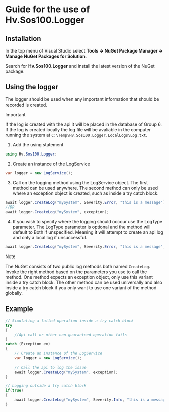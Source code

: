 # Guide for the use of Hv.Sos100.Logger

## Installation

In the top menu of Visual Studio select **Tools -> NuGet Package Manager -> Manage NuGet Packages for Solution**.

Search for **Hv.Sos100.Logger** and install the latest version of the NuGet package.

## Using the logger

The logger should be used when any important information that should be recorded is created.

> [!IMPORTANT]
> If the log is created with the api it will be placed in the database of Group 6. If the log is created locally the log file will be avaliable in the computer running the system at `C:\Temp\Hv.Sos100.Logger.LocalLogs\Log.txt`.

1. Add the using statement
 
```csharp
using Hv.Sos100.Logger;
```

2. Create an instance of the LogService

```csharp
var logger = new LogService();
```

3. Call on the logging method using the LogService object. The first method can be used anywhere. The second method can only be used where an exception object is created, such as inside a try catch block.

```csharp
await logger.CreateLog("mySystem", Severity.Error, "this is a message");
//OR
await logger.CreateLog("mySystem", exception);
```

4. If you wish to specify where the logging should occour use the LogType parameter. The LogType parameter is optional and the method will default to Both if unspecified. Meaning it will attempt to create an api log and only a local log if unsuccessful.

 ```csharp
await logger.CreateLog("mySystem", Severity.Error, "this is a message", LogType.Api);
```

> [!NOTE]
> The NuGet consists of two public log methods both named `CreateLog`. Invoke the right method based on the parameters you use to call the method. One method expects an exception object, only use this variant inside a try catch block. The other method can be used universally and also inside a try catch block if you only want to use one variant of the method globally.

## Example

```csharp
// Simulating a failed operation inside a try catch block
try
{
    //Api call or other non-guaranteed operation fails
}
catch (Exception ex)
{
    // Create an instance of the LogService
    var logger = new LogService();

    // Call the api to log the issue
    await logger.CreateLog("mySystem", exception);
}

// Logging outside a try catch block
if(true)
{
    await logger.CreateLog("mySystem", Severity.Info, "this is a message");
}
```
